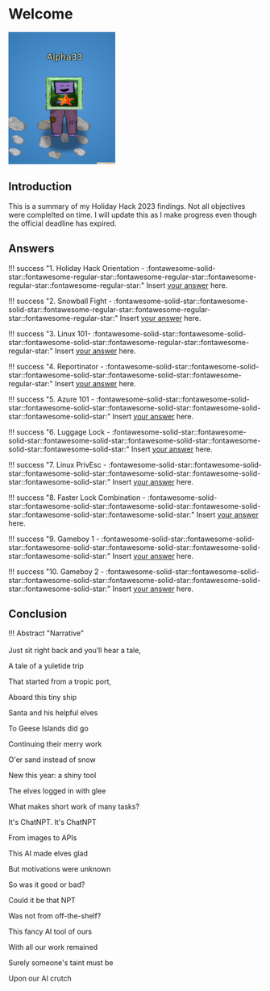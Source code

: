 # Welcome

![Group photo](./img/misc/avatar.png)

## Introduction

This is a summary of my Holiday Hack 2023 findings. Not all objectives were complelted on time. I will update this as I make progress even though the official deadline has expired.

## Answers

!!! success "1. Holiday Hack Orientation - :fontawesome-solid-star::fontawesome-regular-star::fontawesome-regular-star::fontawesome-regular-star::fontawesome-regular-star:"
    Insert [your answer](./objectives/o1.md) here.

!!! success "2. Snowball Fight - :fontawesome-solid-star::fontawesome-solid-star::fontawesome-regular-star::fontawesome-regular-star::fontawesome-regular-star:"
    Insert [your answer](./objectives/o2.md) here.

!!! success "3. Linux 101- :fontawesome-solid-star::fontawesome-solid-star::fontawesome-solid-star::fontawesome-regular-star::fontawesome-regular-star:"
    Insert [your answer](./objectives/o3.md) here.

!!! success "4. Reportinator - :fontawesome-solid-star::fontawesome-solid-star::fontawesome-solid-star::fontawesome-solid-star::fontawesome-regular-star:"
    Insert [your answer](./objectives/o4.md) here.

!!! success "5. Azure 101 - :fontawesome-solid-star::fontawesome-solid-star::fontawesome-solid-star::fontawesome-solid-star::fontawesome-solid-star::fontawesome-solid-star:"
    Insert [your answer](./objectives/o5.md) here.
    
!!! success "6. Luggage Lock - :fontawesome-solid-star::fontawesome-solid-star::fontawesome-solid-star::fontawesome-solid-star::fontawesome-solid-star::fontawesome-solid-star:"
    Insert [your answer](./objectives/o6.md) here.
    
!!! success "7. Linux PrivEsc - :fontawesome-solid-star::fontawesome-solid-star::fontawesome-solid-star::fontawesome-solid-star::fontawesome-solid-star::fontawesome-solid-star:"
    Insert [your answer](./objectives/o7.md) here.
    
!!! success "8. Faster Lock Combination - :fontawesome-solid-star::fontawesome-solid-star::fontawesome-solid-star::fontawesome-solid-star::fontawesome-solid-star::fontawesome-solid-star:"
    Insert [your answer](./objectives/o8.md) here.
    
!!! success "9. Gameboy 1 - :fontawesome-solid-star::fontawesome-solid-star::fontawesome-solid-star::fontawesome-solid-star::fontawesome-solid-star::fontawesome-solid-star:"
    Insert [your answer](./objectives/o9.md) here.
    
!!! success "10. Gameboy 2 - :fontawesome-solid-star::fontawesome-solid-star::fontawesome-solid-star::fontawesome-solid-star::fontawesome-solid-star::fontawesome-solid-star:"
    Insert [your answer](./objectives/o10.md) here.

## Conclusion

!!! Abstract "Narrative"<br><br>
Just sit right back and you’ll hear a tale,

A tale of a yuletide trip

That started from a tropic port,

Aboard this tiny ship

Santa and his helpful elves

To Geese Islands did go

Continuing their merry work

O'er sand instead of snow

New this year: a shiny tool

The elves logged in with glee

What makes short work of many tasks?

It's ChatNPT. It's ChatNPT

From images to APIs

This AI made elves glad

But motivations were unknown

So was it good or bad?

Could it be that NPT

Was not from off-the-shelf?

This fancy AI tool of ours

With all our work remained

Surely someone's taint must be

Upon our AI crutch

